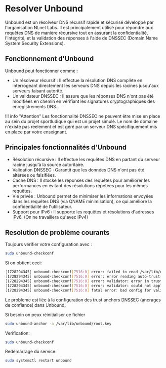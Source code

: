 # Resolver Unbound

Unbound est un résolveur DNS récursif rapide et sécurisé développé par l'organisation NLnet Labs. Il est principalement utilisé pour répondre aux requêtes DNS de manière récursive tout en assurant la confidentialité, l'intégrité, et la validation des réponses à l'aide de DNSSEC (Domain Name System Security Extensions).

## Fonctionnement d'Unbound

Unbound peut fonctionner comme :

- Un résolveur récursif : Il effectue la résolution DNS complète en interrogeant directement les serveurs DNS depuis les racines jusqu'aux serveurs faisant autorité.
- Un validateur DNSSEC : Il assure que les réponses DNS n'ont pas été modifiées en chemin en vérifiant les signatures cryptographiques des enregistrements DNS.

!!! info "Attention"
    Les fonctionnalité DNSSEC ne peuvent être mise en place au sein du projet sportludique qui est un projet simulé. Le nom de domaine n'existe pas reelement et est géré par un serveur DNS spécifiquement mis en place par votre enseignant.

## Principales fonctionnalités d'Unbound

- Résolution récursive : Il effectue les requêtes DNS en partant du serveur racine jusqu'à la source autoritaire.
- Validation DNSSEC : Garantit que les données DNS n'ont pas été altérées ou falsifiées.
- Cache DNS : Il stocke les réponses des requêtes pour améliorer les performances en évitant des résolutions répétées pour les mêmes requêtes.
- Vie privée : Unbound permet de minimiser les informations envoyées dans les requêtes DNS (via QNAME minimisation), ce qui améliore la confidentialité de l'utilisateur.
- Support pour IPv6 : Il supporte les requêtes et résolutions d'adresses IPv6. (On ne travaillera qu'avec IPv4)

## Resolution de problème courants

Toujours vérifier votre configuration avec :

```bash
sudo unbound-checkconf
```

Si on obtient ceci:

```bash
[1728294345] unbound-checkconf[7516:0] error: failed to read /var/lib/unbound/root.key
[1728294345] unbound-checkconf[7516:0] error: error reading auto-trust-anchor-file: /var/lib/unbound/root.key
[1728294345] unbound-checkconf[7516:0] error: validator: error in trustanchors config
[1728294345] unbound-checkconf[7516:0] error: validator: could not apply configuration settings.
[1728294345] unbound-checkconf[7516:0] fatal error: bad config for validator module
```

Le problème est liée à la configuration des trust anchors DNSSEC (ancrages de confiance) dans Unbound. 

Si besoin on peux réinitialiser ce fichier

```bash
sudo unbound-anchor -a /var/lib/unbound/root.key
```

Verification:

```bash
sudo unbound-checkconf
```

Redemarrage du service:

```bash
sudo systemctl restart unbound
```

